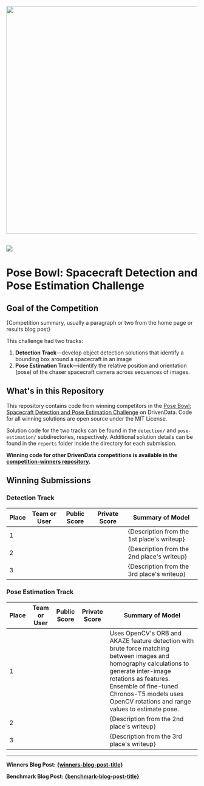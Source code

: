 [<img src='https://s3.amazonaws.com/drivendata-public-assets/logo-white-blue.png' width='600'>](https://www.drivendata.org/)
<br><br>

[<img src='https://s3.amazonaws.com/drivendata-public-assets/{competition-image}'>](https://space-inspection.drivendata.org/)

# Pose Bowl: Spacecraft Detection and Pose Estimation Challenge

## Goal of the Competition

{Competition summary, usually a paragraph or two from the home page or results blog post}

This challenge had two tracks:

1. **Detection Track**—develop object detection solutions that identify a bounding box around a spacecraft in an image
2. **Pose Estimation Track**—identify the relative position and orientation (pose) of the chaser spacecraft camera across sequences of images.

## What's in this Repository

This repository contains code from winning competitors in the [Pose Bowl: Spacecraft Detection and Pose Estimation Challenge](https://space-inspection.drivendata.org/) on DrivenData. Code for all winning solutions are open source under the MIT License.

Solution code for the two tracks can be found in the `detection/` and `pose-estimation/` subdirectories, respectively. Additional solution details can be found in the `reports` folder inside the directory for each submission.

**Winning code for other DrivenData competitions is available in the [competition-winners repository](https://github.com/drivendataorg/competition-winners).**

## Winning Submissions

### Detection Track

Place | Team or User | Public Score | Private Score | Summary of Model
--- | --- | ---   | ---   | ---
1   |     |       |       | {Description from the 1st place's writeup}
2   |     |       |       | {Description from the 2nd place's writeup}
3   |     |       |       | {Description from the 3rd place's writeup}

### Pose Estimation Track

Place | Team or User | Public Score | Private Score | Summary of Model
--- | --- | ---   | ---   | ---
1   |     |       |       | Uses OpenCV's ORB and AKAZE feature detection with brute force matching between images and homography calculations to generate inter-image rotations as features. Ensemble of fine-tuned Chronos-T5 models uses OpenCV rotations and range values to estimate pose.
2   |     |       |       | {Description from the 2nd place's writeup}
3   |     |       |       | {Description from the 3rd place's writeup}

---

**Winners Blog Post: [{winners-blog-post-title}]({winners-blog-post-url})**

**Benchmark Blog Post: [{benchmark-blog-post-title}]({benchmark-blog-post-url})**
